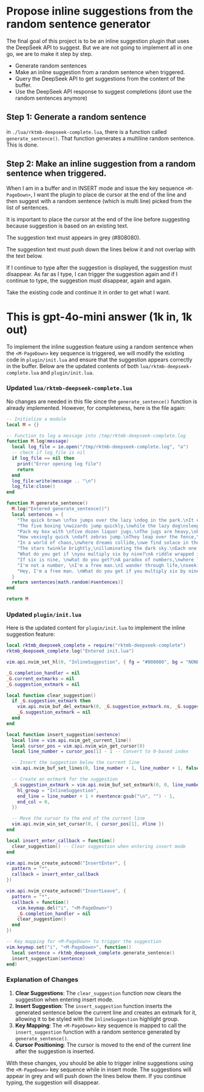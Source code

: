 # Propose inline suggestions from the random sentence generator

The final goal of this project is to be an inline suggestion plugin that uses the DeepSeek API to suggest.
But we are not going to implement all in one go, we are to make it step by step.

- Generate random sentences
- Make an inline suggestion from a random sentence when triggered.
- Query the DeepSeek API to get suggestions from the content of the buffer.
- Use the DeepSeek API response to suggest completions (dont use the random sentences anymore)

## Step 1: Generate a random sentence

in `./lua/rktmb-deepseek-complete.lua`, there is a function called `generate_sentence()`.
That function generates a multiline random sentence.
This is done.

## Step 2: Make an inline  suggestion from a random sentence when triggered.

When I am in a buffer and in INSERT mode and issue the key sequence `<M-PageDown>`,
I want the plugin to place de cursor at the end of the line and then suggest with a random sentence (which is multi line) picked from the list of sentences.

It is important to place the cursor at the end of the line before suggesting because suggestion is based on an existing text.

The suggestion text must appears in grey (#808080).

The suggestion text must push down the lines below it and not overlap with the text below.

If I continue to type after the suggestion is displayed, the suggestion must disappear.
As far as I type, I can trigger the suggestion again and if I continue to type, the suggestion must disappear, again and again.

Take the existing code and continue it in order to get what I want. 



# This is gpt-4o-mini answer (1k in, 1k out)

To implement the inline suggestion feature using a random sentence when the `<M-PageDown>` key sequence is triggered, we will modify the existing code in `plugin/init.lua` and ensure that the suggestion appears correctly in the buffer. Below are the updated contents of both `lua/rktmb-deepseek-complete.lua` and `plugin/init.lua`.

### Updated `lua/rktmb-deepseek-complete.lua`

No changes are needed in this file since the `generate_sentence()` function is already implemented. However, for completeness, here is the file again:

```lua
-- Initialize a module
local M = {}

-- Function to log a message into /tmp/rktmb-deepseek-complete.log
function M.log(message)
  local log_file = io.open("/tmp/rktmb-deepseek-complete.log", "a")
  -- check if log_file is nil
  if log_file == nil then
    print("Error opening log file")
    return
  end
  log_file:write(message .. "\n")
  log_file:close()
end

function M.generate_sentence()
  M.log("Entered generate_sentence()")
  local sentences = {
    "The quick brown \nfox jumps over the lazy \ndog in the park.\nIt enjoys the sunny day.",
    "The five boxing \nwizards jump quickly,\nwhile the lazy dog\nsleeps under the tree.",
    "Pack my box with \nfive dozen liquor jugs.\nThe jugs are heavy,\nbut the party will be fun.",
    "How vexingly quick \ndaft zebras jump.\nThey leap over the fence,\nchasing after the butterflies.",
    "In a world of chaos,\nwhere dreams collide,\nwe find solace in the\nwhispers of the night.",
    "The stars twinkle brightly,\nilluminating the dark sky.\nEach one tells a story,\nwaiting to be discovered.",
    "What do you get if \nyou multiply six by nine?\nA riddle wrapped in mystery,\nwaiting for an answer.",
    "If six is nine, \nwhat do you get?\nA paradox of numbers,\nwhere logic takes a break.",
    "I'm not a number, \nI'm a free man.\nI wander through life,\nseeking adventures untold.",
    "Hey, I'm a free man. \nWhat do you get if you multiply six by nine?\nA question that lingers,\nlike a shadow in the dark.",
  }
  return sentences[math.random(#sentences)]
end

return M
```

### Updated `plugin/init.lua`

Here is the updated content for `plugin/init.lua` to implement the inline suggestion feature:

```lua
local rktmb_deepseek_complete = require("rktmb-deepseek-complete")
rktmb_deepseek_complete.log("Entered init.lua")

vim.api.nvim_set_hl(0, "InlineSuggestion", { fg = "#808080", bg = "NONE" })

_G.completion_handler = nil
_G.current_extmarks = nil
_G.suggestion_extmark = nil

local function clear_suggestion()
  if _G.suggestion_extmark then
    vim.api.nvim_buf_del_extmark(0, _G.suggestion_extmark.ns, _G.suggestion_extmark.id)
    _G.suggestion_extmark = nil
  end
end

local function insert_suggestion(sentence)
  local line = vim.api.nvim_get_current_line()
  local cursor_pos = vim.api.nvim_win_get_cursor(0)
  local line_number = cursor_pos[1] - 1 -- Convert to 0-based index

  -- Insert the suggestion below the current line
  vim.api.nvim_buf_set_lines(0, line_number + 1, line_number + 1, false, { sentence })

  -- Create an extmark for the suggestion
  _G.suggestion_extmark = vim.api.nvim_buf_set_extmark(0, 0, line_number + 1, 0, {
    hl_group = "InlineSuggestion",
    end_line = line_number + 1 + #sentence:gsub("\n", "") - 1,
    end_col = 0,
  })

  -- Move the cursor to the end of the current line
  vim.api.nvim_win_set_cursor(0, { cursor_pos[1], #line })
end

local insert_enter_callback = function()
  clear_suggestion() -- Clear suggestion when entering insert mode
end

vim.api.nvim_create_autocmd("InsertEnter", {
  pattern = "*",
  callback = insert_enter_callback
})

vim.api.nvim_create_autocmd("InsertLeave", {
  pattern = "*",
  callback = function()
    vim.keymap.del("i", "<M-PageDown>")
    _G.completion_handler = nil
    clear_suggestion()
  end
})

-- Key mapping for <M-PageDown> to trigger the suggestion
vim.keymap.set("i", "<M-PageDown>", function()
  local sentence = rktmb_deepseek_complete.generate_sentence()
  insert_suggestion(sentence)
end)
```

### Explanation of Changes

1. **Clear Suggestions**: The `clear_suggestion` function now clears the suggestion when entering insert mode.
2. **Insert Suggestion**: The `insert_suggestion` function inserts the generated sentence below the current line and creates an extmark for it, allowing it to be styled with the `InlineSuggestion` highlight group.
3. **Key Mapping**: The `<M-PageDown>` key sequence is mapped to call the `insert_suggestion` function with a random sentence generated by `generate_sentence()`.
4. **Cursor Positioning**: The cursor is moved to the end of the current line after the suggestion is inserted.

With these changes, you should be able to trigger inline suggestions using the `<M-PageDown>` key sequence while in insert mode. The suggestions will appear in grey and will push down the lines below them. If you continue typing, the suggestion will disappear.

